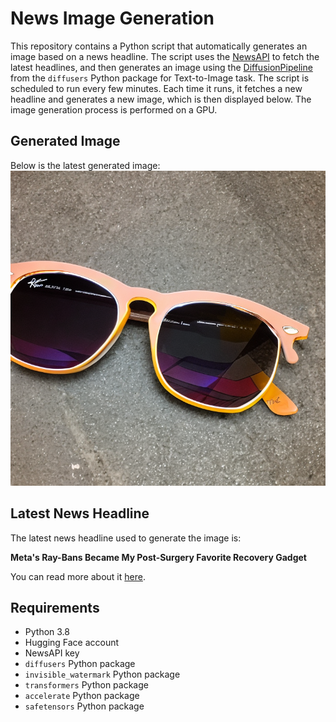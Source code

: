 # News Image Generation
This repository contains a Python script that automatically generates an image based on a news headline. The script uses the [NewsAPI](https://newsapi.org/) to fetch the latest headlines, and then generates an image using the [DiffusionPipeline](https://github.com/huggingface/diffusers) from the `diffusers` Python package for Text-to-Image task.
The script is scheduled to run every few minutes. Each time it runs, it fetches a new headline and generates a new image, which is then displayed below. The image generation process is performed on a GPU.

## Generated Image
Below is the latest generated image:
![Generated Image](image.png)

## Latest News Headline
The latest news headline used to generate the image is:

**Meta's Ray-Bans Became My Post-Surgery Favorite Recovery Gadget**

You can read more about it [here](https://news.google.com/rss/articles/CBMinAFBVV95cUxPSkh0YUpRd0RsUkRWX21HMTdNY3htSVJwbHg5bnJPSTNkb1A1UUoxWmdOaS1IRDdjUmtReXRydTVJYWRDaWkyODBycEVsNEhkYnNLZFF1QW1naEU2aEstVVFLX1RwNWJjLUN2WmQyeHhNV2NiLXZjeDdxN1RUV2h1R3phbHJ4Q2JyTklTcjNoMlFzLUMydzhkM2t2Qno?oc=5).

## Requirements
- Python 3.8
- Hugging Face account
- NewsAPI key
- `diffusers` Python package
- `invisible_watermark` Python package
- `transformers` Python package
- `accelerate` Python package
- `safetensors` Python package

